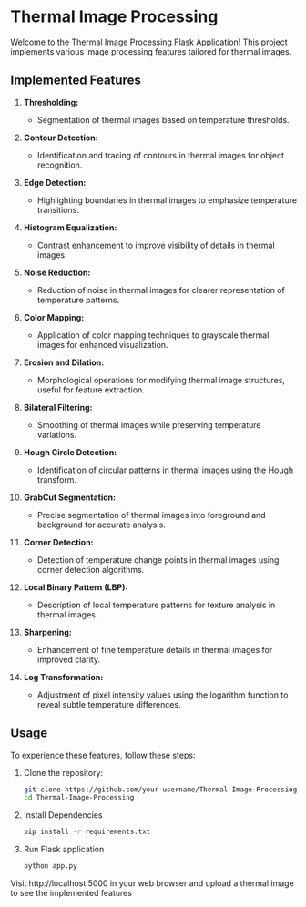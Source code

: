 # Thermal Image Processing

Welcome to the Thermal Image Processing Flask Application! This project implements various image processing features tailored for thermal images.

## Implemented Features

1. **Thresholding:**
   - Segmentation of thermal images based on temperature thresholds.

2. **Contour Detection:**
   - Identification and tracing of contours in thermal images for object recognition.

3. **Edge Detection:**
   - Highlighting boundaries in thermal images to emphasize temperature transitions.

4. **Histogram Equalization:**
   - Contrast enhancement to improve visibility of details in thermal images.

5. **Noise Reduction:**
   - Reduction of noise in thermal images for clearer representation of temperature patterns.

6. **Color Mapping:**
   - Application of color mapping techniques to grayscale thermal images for enhanced visualization.

7. **Erosion and Dilation:**
   - Morphological operations for modifying thermal image structures, useful for feature extraction.

8. **Bilateral Filtering:**
   - Smoothing of thermal images while preserving temperature variations.

9. **Hough Circle Detection:**
   - Identification of circular patterns in thermal images using the Hough transform.

10. **GrabCut Segmentation:**
    - Precise segmentation of thermal images into foreground and background for accurate analysis.

11. **Corner Detection:**
    - Detection of temperature change points in thermal images using corner detection algorithms.

12. **Local Binary Pattern (LBP):**
    - Description of local temperature patterns for texture analysis in thermal images.

13. **Sharpening:**
    - Enhancement of fine temperature details in thermal images for improved clarity.

14. **Log Transformation:**
    - Adjustment of pixel intensity values using the logarithm function to reveal subtle temperature differences.

## Usage

To experience these features, follow these steps:

1. Clone the repository:

   ```bash
   git clone https://github.com/your-username/Thermal-Image-Processing.git
   cd Thermal-Image-Processing

2. Install Dependencies
   ```bash
   pip install -r requirements.txt
3. Run Flask application
   ```bash
   python app.py
Visit http://localhost:5000 in your web browser and upload a thermal image to see the implemented features 
